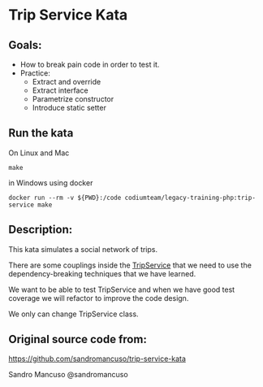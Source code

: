 # Trip Service Kata

## Goals:
- How to break pain code in order to test it.
- Practice: 
  - Extract and override
  - Extract interface
  - Parametrize constructor
  - Introduce static setter 

## Run the kata
On Linux and Mac

    make

in Windows using docker

    docker run --rm -v ${PWD}:/code codiumteam/legacy-training-php:trip-service make

## Description:
This kata simulates a social network of trips.

There are some couplings inside the [TripService](./src/TripService.php) that we need to use the dependency-breaking techniques that we have learned.

We want to be able to test TripService and when we have good test coverage we will refactor to improve the code design.

We only can change TripService class.


## Original source code from:
https://github.com/sandromancuso/trip-service-kata

Sandro Mancuso @sandromancuso
